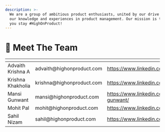 ```yaml
---
description: >-
  We are a group of ambitious product enthusiasts, united by our drive to share
  our knowledge and experiences in product management. Our mission is to help
  you stay #HighOnProduct!
---
```


# 🤝 Meet The Team

<table data-card-size="large" data-column-title-hidden data-view="cards" data-full-width="false"><thead><tr><th></th><th></th><th data-hidden data-card-target data-type="content-ref"></th></tr></thead><tbody><tr><td>Advaith Krishna A</td><td>advaith@highonproduct.com</td><td><a href="https://www.linkedin.com/in/advaithkrishnaa/">https://www.linkedin.com/in/advaithkrishnaa/</a></td></tr><tr><td>Krishna Khakholia</td><td>krishna@highonproduct.com</td><td><a href="https://www.linkedin.com/in/kkhakholia841/">https://www.linkedin.com/in/kkhakholia841/</a></td></tr><tr><td>Mansi Gunwant</td><td>mansi@highonproduct.com</td><td><a href="https://www.linkedin.com/in/mansi-gunwant/">https://www.linkedin.com/in/mansi-gunwant/</a></td></tr><tr><td>Mohit Pal</td><td>mohit@highonproduct.com</td><td><a href="https://www.linkedin.com/in/mohitpal01/">https://www.linkedin.com/in/mohitpal01/</a></td></tr><tr><td>Sahil Nizam</td><td>sahil@highonproduct.com</td><td><a href="https://www.linkedin.com/in/sahilnizam12/">https://www.linkedin.com/in/sahilnizam12/</a></td></tr></tbody></table>
